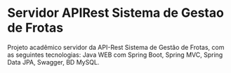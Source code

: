 # Servidor APIRest Sistema de Gestao de Frotas

Projeto acadêmico servidor da API-Rest Sistema de Gestão de Frotas, com as seguintes tecnologias: Java WEB com Spring Boot, Spring MVC, Spring Data JPA, Swagger, BD MySQL.
